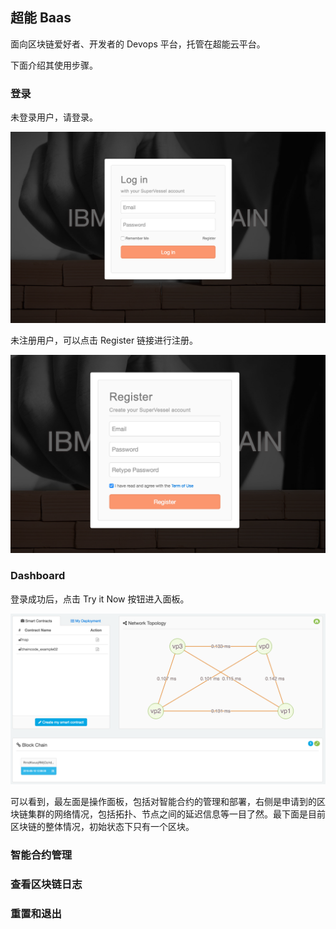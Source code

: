 ## 超能 Baas

面向区块链爱好者、开发者的 Devops 平台，托管在超能云平台。

下面介绍其使用步骤。

### 登录

未登录用户，请登录。

![](_image/login.jpg)

未注册用户，可以点击 Register 链接进行注册。

![](_image/register.jpg)

### Dashboard
登录成功后，点击 Try it Now 按钮进入面板。

![Dashboard](dashboard.jpg)

可以看到，最左面是操作面板，包括对智能合约的管理和部署，右侧是申请到的区块链集群的网络情况，包括拓扑、节点之间的延迟信息等一目了然。最下面是目前区块链的整体情况，初始状态下只有一个区块。

### 智能合约管理

### 查看区块链日志

### 重置和退出
